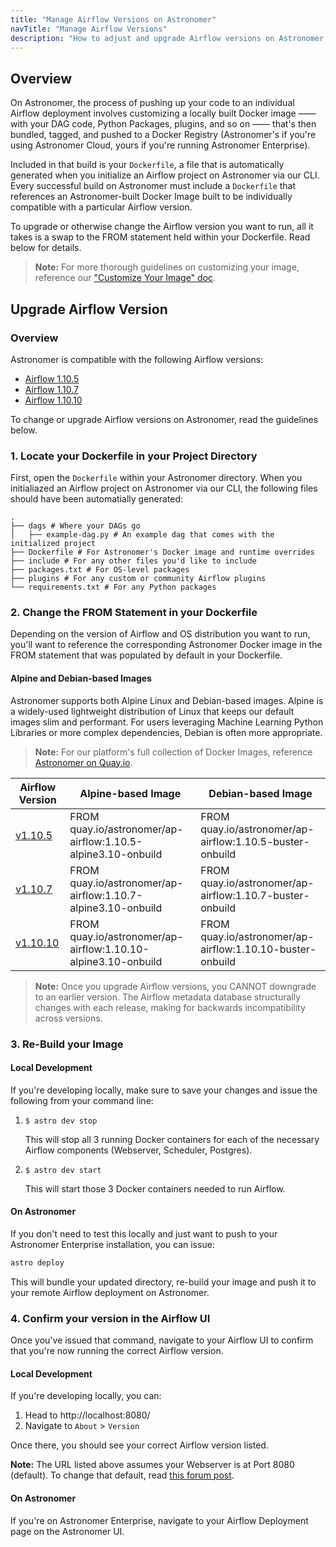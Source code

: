 ```yaml
---
title: "Manage Airflow Versions on Astronomer"
navTitle: "Manage Airflow Versions"
description: "How to adjust and upgrade Airflow versions on Astronomer."
---
```


## Overview

On Astronomer, the process of pushing up your code to an individual Airflow deployment involves customizing a locally built Docker image —— with your DAG code, Python Packages, plugins, and so on —— that's then bundled, tagged, and pushed to a Docker Registry (Astronomer's if you're using Astronomer Cloud, yours if you're running Astronomer Enterprise).

Included in that build is your `Dockerfile`, a file that is automatically generated when you initialize an Airflow project on Astronomer via our CLI. Every successful build on Astronomer must include a `Dockerfile` that references an Astronomer-built Docker Image built to be individually compatible with a particular Airflow version.

To upgrade or otherwise change the Airflow version you want to run, all it takes is a swap to the FROM statement held within your Dockerfile. Read below for details.

> **Note:** For more thorough guidelines on customizing your image, reference our ["Customize Your Image" doc](/docs/enterprise/v0.15/develop/customize-image/).

## Upgrade Airflow Version

### Overview

Astronomer is compatible with the following Airflow versions:

- [Airflow 1.10.5](https://github.com/apache/airflow/releases/tag/1.10.5)
- [Airflow 1.10.7](https://github.com/apache/airflow/releases/tag/1.10.7)
- [Airflow 1.10.10](https://airflow.apache.org/blog/airflow-1.10.10/)

To change or upgrade Airflow versions on Astronomer, read the guidelines below.

### 1. Locate your Dockerfile in your Project Directory

First, open the `Dockerfile` within your Astronomer directory. When you initialiazed an Airflow project on Astronomer via our CLI, the following files should have been automatially generated:

```
.
├── dags # Where your DAGs go
│   ├── example-dag.py # An example dag that comes with the initialized project
├── Dockerfile # For Astronomer's Docker image and runtime overrides
├── include # For any other files you'd like to include
├── packages.txt # For OS-level packages
├── plugins # For any custom or community Airflow plugins
└── requirements.txt # For any Python packages
```

### 2. Change the FROM Statement in your Dockerfile

Depending on the version of Airflow and OS distribution you want to run, you'll want to reference the corresponding Astronomer Docker image in the FROM statement that was populated by default in your Dockerfile.

#### Alpine and Debian-based Images

Astronomer supports both Alpine Linux and Debian-based images. Alpine is a widely-used lightweight distribution of Linux that keeps our default images slim and performant. For users leveraging Machine Learning Python Libraries or more complex dependencies, Debian is often more appropriate.

> **Note:** For our platform's full collection of Docker Images, reference [Astronomer on Quay.io](https://quay.io/astronomer/ap-airflow/tags).

| Airflow Version | Alpine-based Image                          | Debian-based Image
|-----------------|-----------------------------------------------------|-----------------------------------------------------|
| [v1.10.5](https://github.com/apache/airflow/releases/tag/1.10.5)         | FROM quay.io/astronomer/ap-airflow:1.10.5-alpine3.10-onbuild | FROM quay.io/astronomer/ap-airflow:1.10.5-buster-onbuild |
| [v1.10.7](https://github.com/apache/airflow/releases/tag/1.10.7)         | FROM quay.io/astronomer/ap-airflow:1.10.7-alpine3.10-onbuild | FROM quay.io/astronomer/ap-airflow:1.10.7-buster-onbuild |
| [v1.10.10](https://github.com/astronomer/ap-airflow/blob/master/1.10.10/CHANGELOG.md)         | FROM quay.io/astronomer/ap-airflow:1.10.10-alpine3.10-onbuild | FROM quay.io/astronomer/ap-airflow:1.10.10-buster-onbuild |

> **Note:** Once you upgrade Airflow versions, you CANNOT downgrade to an earlier version. The Airflow metadata database structurally changes with each release, making for backwards incompatibility across versions.

### 3. Re-Build your Image

#### Local Development

If you're developing locally, make sure to save your changes and issue the following from your command line:

1. `$ astro dev stop`

   This will stop all 3 running Docker containers for each of the necessary Airflow components (Webserver, Scheduler, Postgres).

2. `$ astro dev start`

   This will start those 3 Docker containers needed to run Airflow.

#### On Astronomer

If you don't need to test this locally and just want to push to your Astronomer Enterprise installation, you can issue:

```bash
astro deploy
```

This will bundle your updated directory, re-build your image and push it to your remote Airflow deployment on Astronomer.

### 4. Confirm your version in the Airflow UI

Once you've issued that command, navigate to your Airflow UI to confirm that you're now running the correct Airflow version.

#### Local Development

If you're developing locally, you can:

1. Head to http://localhost:8080/
2. Navigate to `About` > `Version`

Once there, you should see your correct Airflow version listed.

**Note:** The URL listed above assumes your Webserver is at Port 8080 (default). To change that default, read [this forum post](https://forum.astronomer.io/t/i-already-have-the-ports-that-the-cli-is-trying-to-use-8080-5432-occupied-can-i-change-the-ports-when-starting-a-project/48).

#### On Astronomer

If you're on Astronomer Enterprise, navigate to your Airflow Deployment page on the Astronomer UI.

